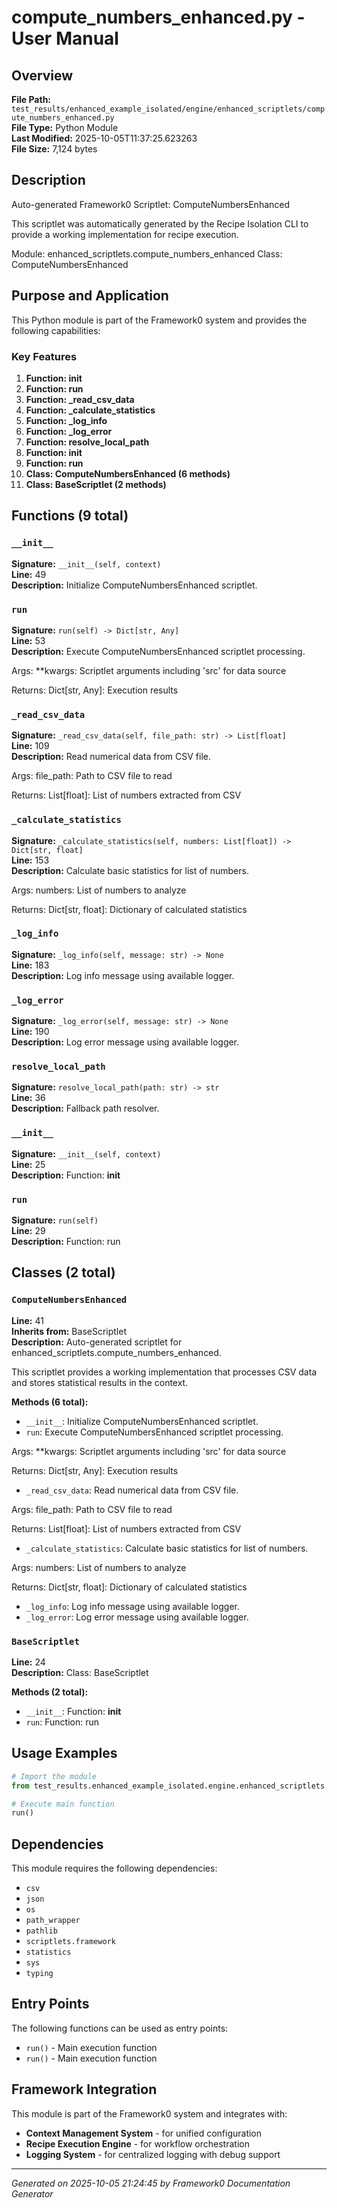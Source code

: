 # compute_numbers_enhanced.py - User Manual

## Overview
**File Path:** `test_results/enhanced_example_isolated/engine/enhanced_scriptlets/compute_numbers_enhanced.py`  
**File Type:** Python Module  
**Last Modified:** 2025-10-05T11:37:25.623263  
**File Size:** 7,124 bytes  

## Description
Auto-generated Framework0 Scriptlet: ComputeNumbersEnhanced

This scriptlet was automatically generated by the Recipe Isolation CLI
to provide a working implementation for recipe execution.

Module: enhanced_scriptlets.compute_numbers_enhanced
Class: ComputeNumbersEnhanced

## Purpose and Application
This Python module is part of the Framework0 system and provides the following capabilities:

### Key Features
1. **Function: __init__**
2. **Function: run**
3. **Function: _read_csv_data**
4. **Function: _calculate_statistics**
5. **Function: _log_info**
6. **Function: _log_error**
7. **Function: resolve_local_path**
8. **Function: __init__**
9. **Function: run**
10. **Class: ComputeNumbersEnhanced (6 methods)**
11. **Class: BaseScriptlet (2 methods)**

## Functions (9 total)

### `__init__`

**Signature:** `__init__(self, context)`  
**Line:** 49  
**Description:** Initialize ComputeNumbersEnhanced scriptlet.

### `run`

**Signature:** `run(self) -> Dict[str, Any]`  
**Line:** 53  
**Description:** Execute ComputeNumbersEnhanced scriptlet processing.

Args:
    **kwargs: Scriptlet arguments including 'src' for data source
    
Returns:
    Dict[str, Any]: Execution results

### `_read_csv_data`

**Signature:** `_read_csv_data(self, file_path: str) -> List[float]`  
**Line:** 109  
**Description:** Read numerical data from CSV file.

Args:
    file_path: Path to CSV file to read
    
Returns:
    List[float]: List of numbers extracted from CSV

### `_calculate_statistics`

**Signature:** `_calculate_statistics(self, numbers: List[float]) -> Dict[str, float]`  
**Line:** 153  
**Description:** Calculate basic statistics for list of numbers.

Args:
    numbers: List of numbers to analyze
    
Returns:
    Dict[str, float]: Dictionary of calculated statistics

### `_log_info`

**Signature:** `_log_info(self, message: str) -> None`  
**Line:** 183  
**Description:** Log info message using available logger.

### `_log_error`

**Signature:** `_log_error(self, message: str) -> None`  
**Line:** 190  
**Description:** Log error message using available logger.

### `resolve_local_path`

**Signature:** `resolve_local_path(path: str) -> str`  
**Line:** 36  
**Description:** Fallback path resolver.

### `__init__`

**Signature:** `__init__(self, context)`  
**Line:** 25  
**Description:** Function: __init__

### `run`

**Signature:** `run(self)`  
**Line:** 29  
**Description:** Function: run


## Classes (2 total)

### `ComputeNumbersEnhanced`

**Line:** 41  
**Inherits from:** BaseScriptlet  
**Description:** Auto-generated scriptlet for enhanced_scriptlets.compute_numbers_enhanced.

This scriptlet provides a working implementation that processes
CSV data and stores statistical results in the context.

**Methods (6 total):**
- `__init__`: Initialize ComputeNumbersEnhanced scriptlet.
- `run`: Execute ComputeNumbersEnhanced scriptlet processing.

Args:
    **kwargs: Scriptlet arguments including 'src' for data source
    
Returns:
    Dict[str, Any]: Execution results
- `_read_csv_data`: Read numerical data from CSV file.

Args:
    file_path: Path to CSV file to read
    
Returns:
    List[float]: List of numbers extracted from CSV
- `_calculate_statistics`: Calculate basic statistics for list of numbers.

Args:
    numbers: List of numbers to analyze
    
Returns:
    Dict[str, float]: Dictionary of calculated statistics
- `_log_info`: Log info message using available logger.
- `_log_error`: Log error message using available logger.

### `BaseScriptlet`

**Line:** 24  
**Description:** Class: BaseScriptlet

**Methods (2 total):**
- `__init__`: Function: __init__
- `run`: Function: run


## Usage Examples

```python
# Import the module
from test_results.enhanced_example_isolated.engine.enhanced_scriptlets.compute_numbers_enhanced import *

# Execute main function
run()
```


## Dependencies

This module requires the following dependencies:

- `csv`
- `json`
- `os`
- `path_wrapper`
- `pathlib`
- `scriptlets.framework`
- `statistics`
- `sys`
- `typing`


## Entry Points

The following functions can be used as entry points:

- `run()` - Main execution function
- `run()` - Main execution function


## Framework Integration

This module is part of the Framework0 system and integrates with:

- **Context Management System** - for unified configuration
- **Recipe Execution Engine** - for workflow orchestration
- **Logging System** - for centralized logging with debug support


---
*Generated on 2025-10-05 21:24:45 by Framework0 Documentation Generator*
